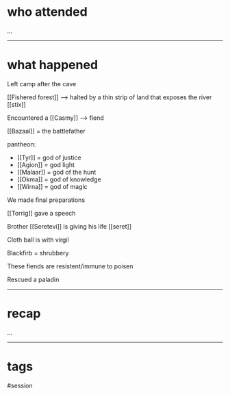 # who attended

...

---
# what happened

Left camp after the cave

[[Fishered forest]] --> halted by a thin strip of land that exposes the river [[stix]]

Encountered a [[Casmy]] --> fiend

[[Bazaal]] = the battlefather

pantheon:
- [[Tyr]] = god of justice
- [[Agion]] = god light
- [[Malaar]] = god of the hunt
- [[Okma]] = god of knowledge
- [[Wirna]] = god of magic

We made final preparations

[[Torrig]] gave a speech

Brother [[Seretevi]] is giving his life [[seret]]

Cloth ball is with virgil

Blackfirb = shrubbery

These fiends are resistent/immune to poisen

Rescued a paladin

---
# recap

...

---
# tags

#session